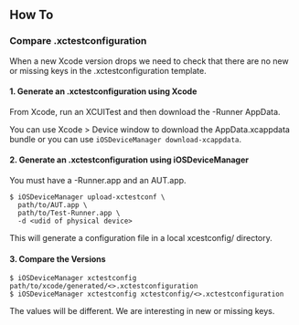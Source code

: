 ## How To


### Compare .xctestconfiguration

When a new Xcode version drops we need to check that there are no new
or missing keys in the .xctestconfiguration template.

#### 1. Generate an .xctestconfiguration using Xcode

From Xcode, run an XCUITest and then download the -Runner AppData.

You can use Xcode > Device window to download the AppData.xcappdata bundle or
you can use `iOSDeviceManager download-xcappdata`.

#### 2. Generate an .xctestconfiguration using iOSDeviceManager

You must have a -Runner.app and an AUT.app.

```
$ iOSDeviceManager upload-xctestconf \
  path/to/AUT.app \
  path/to/Test-Runner.app \
  -d <udid of physical device>
```

This will generate a configuration file in a local xcestconfig/ directory.

#### 3. Compare the Versions

```
$ iOSDeviceManager xctestconfig path/to/xcode/generated/<>.xctestconfiguration
$ iOSDeviceManager xctestconfig xctestconfig/<>.xctestconfiguration
```

The values will be different.  We are interesting in new or missing keys.
